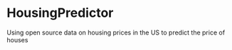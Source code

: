 # HousingPredictor
Using open source data on housing prices in the US to predict the price of houses
